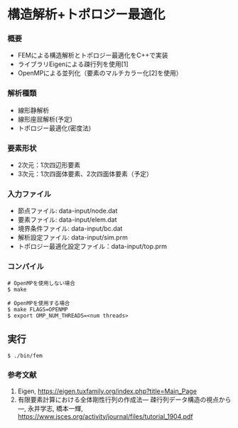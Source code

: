# 構造解析+トポロジー最適化
### 概要
- FEMによる構造解析とトポロジー最適化をC++で実装
- ライブラリEigenによる疎行列を使用[1]
- OpenMPによる並列化（要素のマルチカラー化[2]を使用）

### 解析種類
- 線形静解析
- 線形座屈解析(予定)
- トポロジー最適化(密度法)

### 要素形状
- 2次元：1次四辺形要素
- 3次元：1次四面体要素、2次四面体要素（予定）

### 入力ファイル
- 節点ファイル: data-input/node.dat
- 要素ファイル: data-input/elem.dat
- 境界条件ファイル: data-input/bc.dat
- 解析設定ファイル: data-input/sim.prm
- トポロジー最適化設定ファイル：data-input/top.prm

### コンパイル
```
# OpenMPを使用しない場合
$ make
```
```
# OpenMPを使用する場合
$ make FLAGS=OPENMP
$ export OMP_NUM_THREADS=<num threads>
```

## 実行
```
$ ./bin/fem
```

### 参考文献
1. Eigen, https://eigen.tuxfamily.org/index.php?title=Main_Page
2. 有限要素計算における全体剛性行列の作成法― 疎行列データ構造の視点から ―, 永井学志, 橋本一輝, https://www.jsces.org/activity/journal/files/tutorial_1904.pdf